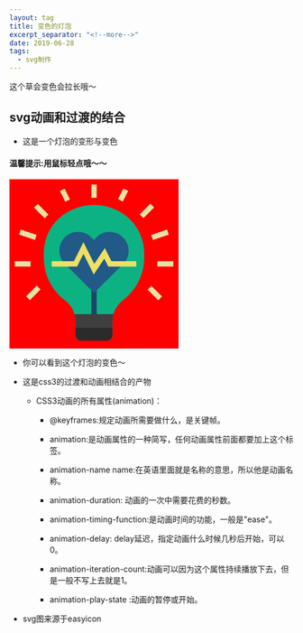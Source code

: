 ```yaml
---
layout: tag
title: 变色的灯泡
excerpt_separator: "<!--more-->"
date: 2019-06-28
tags:
  - svg制作
---
```


这个草会变色会拉长哦～

<!--more-->

## <b>svg动画和过渡的结合</b>

* 这是一个灯泡的变形与变色

#### <b>温馨提示</b>:用鼠标轻点哦～～

<div class="light">
<svg id="Layer_1" enable-background="new 0 0 64 64" height="512" viewBox="0 0 64 64" width="512" xmlns="http://www.w3.org/2000/svg"><path d="m24.2 11.3-.2.1c-6.7 2.8-11 9.3-11 16.6v1.7c0 5.9 2.6 11.6 7.2 15.4l1.2 1c2.3 1.9 3.6 4.7 3.6 7.7v5.2c0 1.1.9 2 2 2h10c1.1 0 2-.9 2-2v-5.3c0-3 1.3-5.8 3.6-7.7l1.2-1c4.6-3.8 7.2-9.4 7.2-15.4v-1.6c0-7.2-4.3-13.8-11-16.6l-.2-.1c-5-2.1-10.6-2.1-15.6 0z" fill="#0db283"/><g fill="#e8e2a5"><path d="m31 2h2v5h-2z"/><path d="m11 9.2h2v5.7h-2z" transform="matrix(.707 -.707 .707 .707 -4.971 12)"/><path d="m20 3.8h2v4.5h-2z" transform="matrix(.894 -.447 .447 .894 -.466 10.025)"/><path d="m6 17.8h2v6.3h-2z" transform="matrix(.316 -.949 .949 .316 -15.136 21)"/><path d="m2 31h6v2h-6z"/><path d="m6.2 42h5.7v2h-5.7z" transform="matrix(.707 -.707 .707 .707 -27.77 18.958)"/><path d="m49.2 11h5.7v2h-5.7z" transform="matrix(.707 -.707 .707 .707 6.745 40.284)"/><path d="m40.8 5h4.5v2h-4.5z" transform="matrix(.447 -.894 .894 .447 18.403 41.777)"/><path d="m53.8 20h6.3v2h-6.3z" transform="matrix(.949 -.317 .317 .949 -3.716 19.121)"/><path d="m56 31h6v2h-6z"/><path d="m54 40.2h2v5.7h-2z" transform="matrix(.707 -.707 .707 .707 -14.297 51.485)"/></g><path d="m31 41h2v10h-2z" fill="#1a4569"/><path d="m43 22c-2.8-2.8-7.3-2.8-10-.1l-1 1.1-1.1-1.1c-2.7-2.7-7.2-2.7-9.9 0l-.1.1c-2.7 2.7-2.7 7.2 0 9.9l11.1 11.1 11.1-11c2.7-2.8 2.7-7.2-.1-10z" fill="#215987"/><path d="m24.6 51c.2.9.4 1.8.4 2.7v2.3h14v-2.3c0-.9.1-1.8.4-2.7z" fill="#3f3f3f"/><path d="m25 56h14v3c0 1.1-.9 2-2 2h-10c-1.1 0-2-.9-2-2z" fill="#2b2b2b"/><path d="m31.9 36-3.9-7.8-2.4 4.8h-9.6v-2h8.4l3.6-7.2 4.1 8.2 4-6 2.5 5h9.4v2h-10.6l-1.5-3z" fill="#ede064"/></svg>
</div>
<style>
.light svg
{
	width:300px;
	height:300px;
	background:green;
	transition:width 2s;
	-webkit-transition:width 2s; /* Safari */
}

.light svg:hover
{
	width:500px;
}
.light svg{
	width:300px;
	height:300px;
	background:red;
	animation:myfirst 5s;
	-webkit-animation:myfirst 5s; /* Safari and Chrome */
}

@keyframes myfirst
{
	from {background:yellow;}
	to {background:pink;}
}

@-webkit-keyframes myfirst /* Safari and Chrome */
{
	from {background:yellow;}
	to {background:pink;}
}
</style>
* 你可以看到这个灯泡的变色～

* 这是css3的过渡和动画相结合的产物
   
     * CSS3动画的所有属性(animation)：
             
         * @keyframes:规定动画所需要做什么，是关键帧。
          
         * animation:是动画属性的一种简写，任何动画属性前面都要加上这个标签。
           	
         * animation-name	name:在英语里面就是名称的意思，所以他是动画名称。
           
         * animation-duration:	动画的一次中需要花费的秒数。
           	
         * animation-timing-function:是动画时间的功能，一般是"ease"。
           
         * animation-delay:	delay延迟，指定动画什么时候几秒后开始，可以0。
           
         * animation-iteration-count:动画可以因为这个属性持续播放下去，但是一般不写上去就是1。
         
         * animation-play-state	:动画的暂停或开始。	

* svg图来源于easyicon